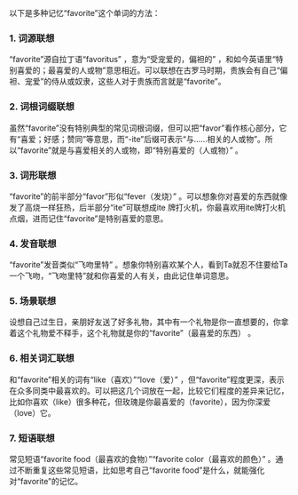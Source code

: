 以下是多种记忆“favorite”这个单词的方法：
### 1. 词源联想
“favorite”源自拉丁语“favoritus” ，意为“受宠爱的，偏袒的” ，和如今英语里“特别喜爱的；最喜爱的人或物”意思相近。可以联想在古罗马时期，贵族会有自己“偏袒、宠爱”的侍从或奴隶，这些人对于贵族而言就是“favorite”。 
### 2. 词根词缀联想
虽然“favorite”没有特别典型的常见词根词缀，但可以把“favor”看作核心部分，它有“喜爱；好感；赞同”等意思，而“-ite”后缀可表示“与……相关的人或物”。所以“favorite”就是与喜爱相关的人或物，即“特别喜爱的（人或物）” 。
### 3. 词形联想
“favorite”的前半部分“favor”形似“fever（发烧）” 。可以想象你对喜爱的东西就像发了高烧一样狂热，后半部分“ite”可联想成ite 牌打火机，你最喜欢用ite牌打火机点烟，进而记住“favorite”是特别喜爱的意思。
### 4. 发音联想
“favorite”发音类似“飞吻里特” 。想象你特别喜欢某个人，看到Ta就忍不住要给Ta一个飞吻，“飞吻里特”就和你喜爱的人有关，由此记住单词意思。 
### 5. 场景联想
设想自己过生日，亲朋好友送了好多礼物，其中有一个礼物是你一直想要的，你拿着这个礼物爱不释手，这个礼物就是你的“favorite”（最喜爱的东西） 。 
### 6. 相关词汇联想
和“favorite”相关的词有“like（喜欢）”“love（爱）” ，但“favorite”程度更深，表示在众多同类中最喜欢的。可以把这几个词放在一起，比较它们程度的差异来记忆，比如你喜欢（like）很多种花，但玫瑰是你最喜爱的（favorite），因为你深爱（love）它。 
### 7. 短语联想
常见短语“favorite food（最喜欢的食物）”“favorite color（最喜欢的颜色）” 。通过不断重复这些常见短语，比如思考自己“favorite food”是什么，就能强化对“favorite”的记忆。 